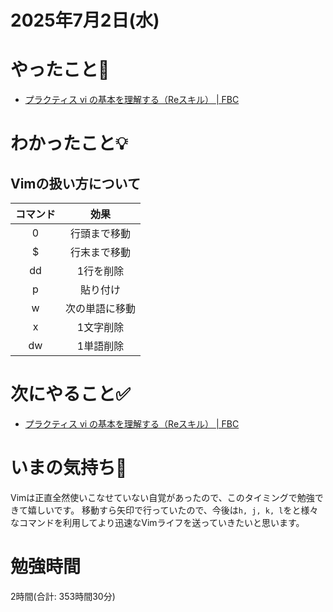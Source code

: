 # 2025年7月2日(水)

# やったこと📝

- [プラクティス vi の基本を理解する（Reスキル） \| FBC](https://bootcamp.fjord.jp/practices/299)

# わかったこと💡

## Vimの扱い方について

| コマンド |      効果      |
| :------: | :------------: |
|    0     |  行頭まで移動  |
|    $     |  行末まで移動  |
|    dd    |   1行を削除    |
|    p     |    貼り付け    |
|    w     | 次の単語に移動 |
|    x     |   1文字削除    |
|    dw    |   1単語削除    |

# 次にやること✅

- [プラクティス vi の基本を理解する（Reスキル） \| FBC](https://bootcamp.fjord.jp/practices/299)

# いまの気持ち🫶

Vimは正直全然使いこなせていない自覚があったので、このタイミングで勉強できて嬉しいです。
移動すら矢印で行っていたので、今後は`h, j, k, l`をと様々なコマンドを利用してより迅速なVimライフを送っていきたいと思います。

# 勉強時間

2時間(合計: 353時間30分)
